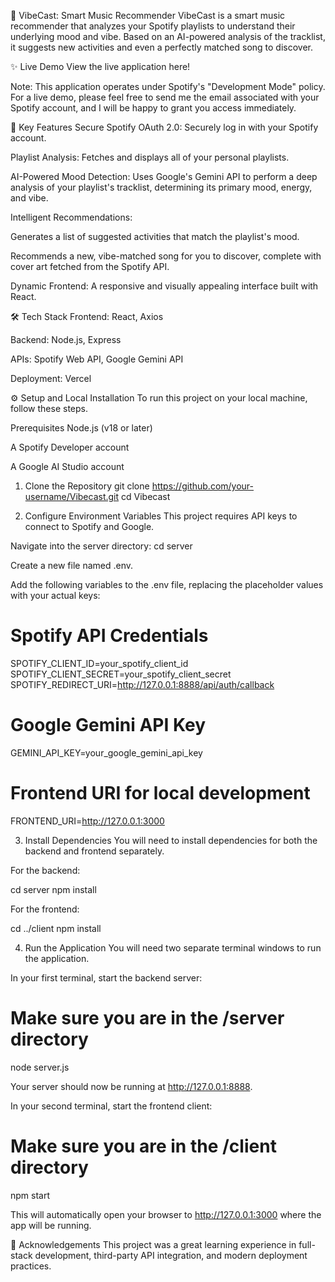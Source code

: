🎵 VibeCast: Smart Music Recommender
VibeCast is a smart music recommender that analyzes your Spotify playlists to understand their underlying mood and vibe. Based on an AI-powered analysis of the tracklist, it suggests new activities and even a perfectly matched song to discover.

✨ Live Demo
View the live application here! 

Note: This application operates under Spotify's "Development Mode" policy. For a live demo, please feel free to send me the email associated with your Spotify account, and I will be happy to grant you access immediately.

🚀 Key Features
Secure Spotify OAuth 2.0: Securely log in with your Spotify account.

Playlist Analysis: Fetches and displays all of your personal playlists.

AI-Powered Mood Detection: Uses Google's Gemini API to perform a deep analysis of your playlist's tracklist, determining its primary mood, energy, and vibe.

Intelligent Recommendations:

Generates a list of suggested activities that match the playlist's mood.

Recommends a new, vibe-matched song for you to discover, complete with cover art fetched from the Spotify API.

Dynamic Frontend: A responsive and visually appealing interface built with React.

🛠️ Tech Stack
Frontend: React, Axios

Backend: Node.js, Express

APIs: Spotify Web API, Google Gemini API

Deployment: Vercel

⚙️ Setup and Local Installation
To run this project on your local machine, follow these steps.

Prerequisites
Node.js (v18 or later)

A Spotify Developer account

A Google AI Studio account

1. Clone the Repository
git clone https://github.com/your-username/Vibecast.git
cd Vibecast

2. Configure Environment Variables
This project requires API keys to connect to Spotify and Google.

Navigate into the server directory: cd server

Create a new file named .env.

Add the following variables to the .env file, replacing the placeholder values with your actual keys:

# Spotify API Credentials
SPOTIFY_CLIENT_ID=your_spotify_client_id
SPOTIFY_CLIENT_SECRET=your_spotify_client_secret
SPOTIFY_REDIRECT_URI=http://127.0.0.1:8888/api/auth/callback

# Google Gemini API Key
GEMINI_API_KEY=your_google_gemini_api_key

# Frontend URI for local development
FRONTEND_URI=http://127.0.0.1:3000

3. Install Dependencies
You will need to install dependencies for both the backend and frontend separately.

For the backend:

cd server
npm install

For the frontend:

cd ../client
npm install

4. Run the Application
You will need two separate terminal windows to run the application.

In your first terminal, start the backend server:

# Make sure you are in the /server directory
node server.js

Your server should now be running at http://127.0.0.1:8888.

In your second terminal, start the frontend client:

# Make sure you are in the /client directory
npm start

This will automatically open your browser to http://127.0.0.1:3000 where the app will be running.

🌟 Acknowledgements
This project was a great learning experience in full-stack development, third-party API integration, and modern deployment practices.